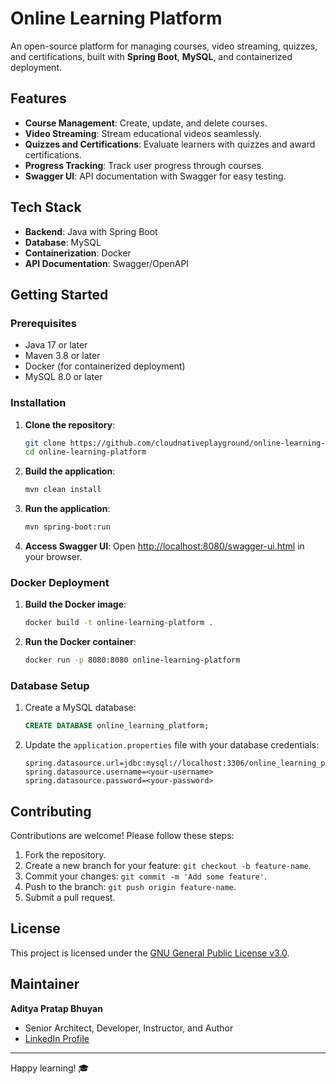 # Online Learning Platform

An open-source platform for managing courses, video streaming, quizzes, and certifications, built with **Spring Boot**, **MySQL**, and containerized deployment.

## Features

- **Course Management**: Create, update, and delete courses.
- **Video Streaming**: Stream educational videos seamlessly.
- **Quizzes and Certifications**: Evaluate learners with quizzes and award certifications.
- **Progress Tracking**: Track user progress through courses.
- **Swagger UI**: API documentation with Swagger for easy testing.

## Tech Stack

- **Backend**: Java with Spring Boot
- **Database**: MySQL
- **Containerization**: Docker
- **API Documentation**: Swagger/OpenAPI

## Getting Started

### Prerequisites

- Java 17 or later
- Maven 3.8 or later
- Docker (for containerized deployment)
- MySQL 8.0 or later

### Installation

1. **Clone the repository**:
   ```bash
   git clone https://github.com/cloudnativeplayground/online-learning-platform.git
   cd online-learning-platform
   ```

2. **Build the application**:
   ```bash
   mvn clean install
   ```

3. **Run the application**:
   ```bash
   mvn spring-boot:run
   ```

4. **Access Swagger UI**:
   Open [http://localhost:8080/swagger-ui.html](http://localhost:8080/swagger-ui.html) in your browser.

### Docker Deployment

1. **Build the Docker image**:
   ```bash
   docker build -t online-learning-platform .
   ```

2. **Run the Docker container**:
   ```bash
   docker run -p 8080:8080 online-learning-platform
   ```

### Database Setup

1. Create a MySQL database:
   ```sql
   CREATE DATABASE online_learning_platform;
   ```

2. Update the `application.properties` file with your database credentials:
   ```properties
   spring.datasource.url=jdbc:mysql://localhost:3306/online_learning_platform
   spring.datasource.username=<your-username>
   spring.datasource.password=<your-password>
   ```

## Contributing

Contributions are welcome! Please follow these steps:

1. Fork the repository.
2. Create a new branch for your feature: `git checkout -b feature-name`.
3. Commit your changes: `git commit -m 'Add some feature'`.
4. Push to the branch: `git push origin feature-name`.
5. Submit a pull request.

## License

This project is licensed under the [GNU General Public License v3.0](LICENSE).

## Maintainer

**Aditya Pratap Bhuyan**
- Senior Architect, Developer, Instructor, and Author
- [LinkedIn Profile](https://linkedin.com/in/adityabhuyan)

---

Happy learning! 🎓